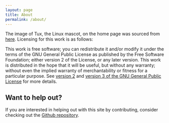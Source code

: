 ```yaml
---
layout: page
title: About
permalink: /about/
---
```


The image of Tux, the Linux mascot, on the home page was sourced from [here][tux]. Licensing for this work is as follows:

This work is free software; you can redistribute it and/or modify it under the terms of the GNU General Public License as published by the Free Software Foundation; either version 2 of the License, or any later version. This work is distributed in the hope that it will be useful, but without any warranty; without even the implied warranty of merchantability or fitness for a particular purpose. See [version 2][GPL2] and [version 3 of the GNU General Public License][GPL3] for more details.

Want to help out?
-----------------
If you are interested in helping out with this site by contributing, consider checking out the [Github repository][github].

[tux]:  https://commons.wikimedia.org/wiki/File:TuxFlat.svg
[GPL2]: https://www.gnu.org/licenses/old-licenses/gpl-2.0.html
[GPL3]: https://www.gnu.org/copyleft/gpl-3.0.html
[github]: https://github.com/gnuself/linux-is-free
